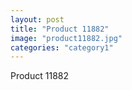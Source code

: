 ```yaml
---
layout: post
title: "Product 11882"
image: "product11882.jpg"
categories: "category1"
---
```

Product 11882

